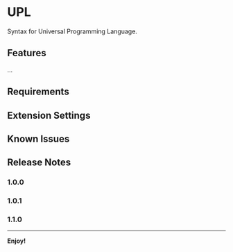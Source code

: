 # UPL

Syntax for Universal Programming Language.

## Features

...

## Requirements

## Extension Settings

## Known Issues

## Release Notes

### 1.0.0

### 1.0.1

### 1.1.0

---

**Enjoy!**
